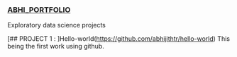 ### [ABHI_PORTFOLIO](https://abhijithtr.github.io/Abhi_portfolio/)
Exploratory data science projects


[## PROJECT 1 : ]Hello-world(https://github.com/abhijithtr/hello-world)
This being the first work using github.



